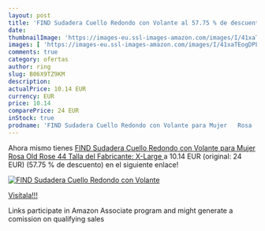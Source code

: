 ```yaml
---
layout: post
title: 'FIND Sudadera Cuello Redondo con Volante al 57.75 % de descuento'
date: 
thumbnailImage: 'https://images-eu.ssl-images-amazon.com/images/I/41xaTEogDPL._SL200_.jpg'
images: [ 'https://images-eu.ssl-images-amazon.com/images/I/41xaTEogDPL._SL200_.jpg' ]
comments: true
category: ofertas
author: ring
slug: B06X9TZ9KM
description:
actualPrice: 10.14 EUR
currency: EUR
price: 10.14
comparePrice: 24 EUR
inStock: true
prodname: 'FIND Sudadera Cuello Redondo con Volante para Mujer   Rosa  Old Rose   44  Talla del Fabricante: X-Large '
---
```


Ahora mismo tienes [FIND Sudadera Cuello Redondo con Volante para Mujer   Rosa  Old Rose   44  Talla del Fabricante: X-Large ](https://www.amazon.es/dp/B06X9TZ9KM/?tag=tolees-21) a 10.14 EUR (original: 24 EUR) (57.75 %  de descuento) en el siguiente enlace!

[![FIND Sudadera Cuello Redondo con Volante](https://images-eu.ssl-images-amazon.com/images/I/41xaTEogDPL._SL200_.jpg)](https://www.amazon.es/dp/B06X9TZ9KM/?tag=tolees-21)

[Visítala!!!](https://www.amazon.es/dp/B06X9TZ9KM/?tag=tolees-21)

Links participate in Amazon Associate program and might generate a comission on qualifying sales
